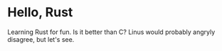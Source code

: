 # Hello, Rust

Learning Rust for fun. Is it better than C? Linus would probably angryly disagree, but let's see.
